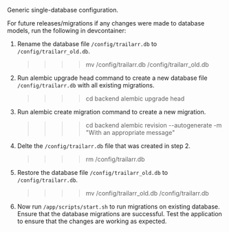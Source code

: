 Generic single-database configuration.

For future releases/migrations if any changes were made to database models, run the following in devcontainer:

1. Rename the database file `/config/trailarr.db` to `/config/trailarr_old.db`.
    >>>> mv /config/trailarr.db /config/trailarr_old.db

2. Run alembic upgrade head command to create a new database file `/config/trailarr.db` with all existing migrations.
    >>>> cd backend
    >>>> alembic upgrade head

3. Run alembic create migration command to create a new migration.
    >>>> cd backend
    >>>> alembic revision --autogenerate -m "With an appropriate message"

4. Delte the `/config/trailarr.db` file that was created in step 2.
    >>>> rm /config/trailarr.db

5. Restore the database file `/config/trailarr_old.db` to `/config/trailarr.db`.
    >>>> mv /config/trailarr_old.db /config/trailarr.db

6. Now run `/app/scripts/start.sh` to run migrations on existing database. Ensure that the database migrations are successful. Test the application to ensure that the changes are working as expected.
